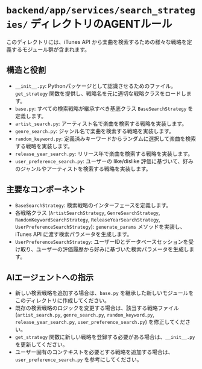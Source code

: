 # `backend/app/services/search_strategies/` ディレクトリのAGENTルール

このディレクトリには、iTunes API から楽曲を検索するための様々な戦略を定義するモジュール群が含まれます。

## 構造と役割

- `__init__.py`: Pythonパッケージとして認識させるためのファイル。`get_strategy` 関数を提供し、戦略名を元に適切な戦略クラスをロードします。
- `base.py`: すべての検索戦略が継承すべき基底クラス `BaseSearchStrategy` を定義します。
- `artist_search.py`: アーティスト名で楽曲を検索する戦略を実装します。
- `genre_search.py`: ジャンル名で楽曲を検索する戦略を実装します。
- `random_keyword.py`: 定義済みキーワードからランダムに選択して楽曲を検索する戦略を実装します。
- `release_year_search.py`: リリース年で楽曲を検索する戦略を実装します。
- `user_preference_search.py`: ユーザーの like/dislike 評価に基づいて、好みのジャンルやアーティストを検索する戦略を実装します。

## 主要なコンポーネント

- `BaseSearchStrategy`: 検索戦略のインターフェースを定義します。
- 各戦略クラス (`ArtistSearchStrategy`, `GenreSearchStrategy`, `RandomKeywordSearchStrategy`, `ReleaseYearSearchStrategy`, `UserPreferenceSearchStrategy`): `generate_params` メソッドを実装し、iTunes API に渡す検索パラメータを生成します。
- `UserPreferenceSearchStrategy`: ユーザーIDとデータベースセッションを受け取り、ユーザーの評価履歴から好みに基づいた検索パラメータを生成します。

## AIエージェントへの指示

- 新しい検索戦略を追加する場合は、`base.py` を継承した新しいモジュールをこのディレクトリに作成してください。
- 既存の検索戦略のロジックを変更する場合は、該当する戦略ファイル (`artist_search.py`, `genre_search.py`, `random_keyword.py`, `release_year_search.py`, `user_preference_search.py`) を修正してください。
- `get_strategy` 関数に新しい戦略を登録する必要がある場合は、`__init__.py` を更新してください。
- ユーザー固有のコンテキストを必要とする戦略を追加する場合は、`user_preference_search.py` を参考にしてください。